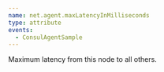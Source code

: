 ```yaml
---
name: net.agent.maxLatencyInMilliseconds
type: attribute
events:
  - ConsulAgentSample
---
```


Maximum latency from this node to all others.